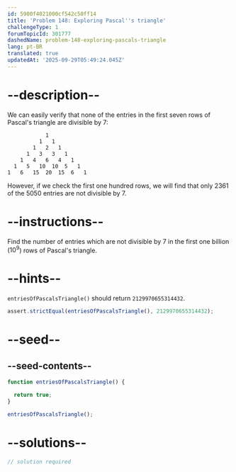 ```yaml
---
id: 5900f4021000cf542c50ff14
title: 'Problem 148: Exploring Pascal''s triangle'
challengeType: 1
forumTopicId: 301777
dashedName: problem-148-exploring-pascals-triangle
lang: pt-BR
translated: true
updatedAt: '2025-09-29T05:49:24.045Z'
---
```


# --description--

We can easily verify that none of the entries in the first seven rows of Pascal's triangle are divisible by 7:

```markup
            1
          1   1
        1   2   1
      1   3   3   1
    1   4   6   4   1
  1   5   10  10  5   1
1   6   15  20  15  6   1
```

However, if we check the first one hundred rows, we will find that only 2361 of the 5050 entries are not divisible by 7.

# --instructions--

Find the number of entries which are not divisible by 7 in the first one billion (${10}^9$) rows of Pascal's triangle.

# --hints--

`entriesOfPascalsTriangle()` should return `2129970655314432`.

```js
assert.strictEqual(entriesOfPascalsTriangle(), 2129970655314432);
```

# --seed--

## --seed-contents--

```js
function entriesOfPascalsTriangle() {

  return true;
}

entriesOfPascalsTriangle();
```

# --solutions--

```js
// solution required
```
